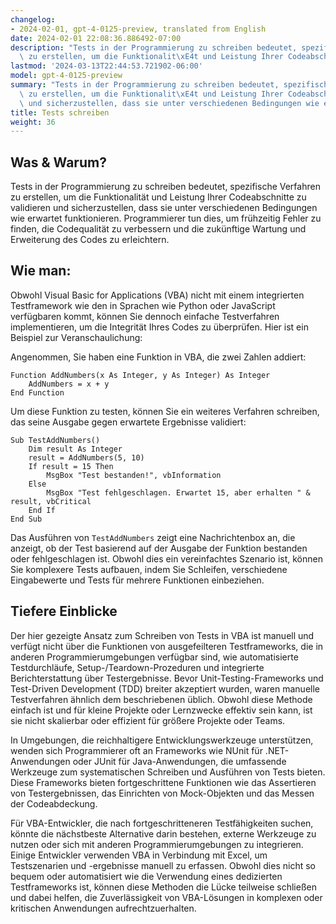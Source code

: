```yaml
---
changelog:
- 2024-02-01, gpt-4-0125-preview, translated from English
date: 2024-02-01 22:08:36.886492-07:00
description: "Tests in der Programmierung zu schreiben bedeutet, spezifische Verfahren\
  \ zu erstellen, um die Funktionalit\xE4t und Leistung Ihrer Codeabschnitte zu\u2026"
lastmod: '2024-03-13T22:44:53.721902-06:00'
model: gpt-4-0125-preview
summary: "Tests in der Programmierung zu schreiben bedeutet, spezifische Verfahren\
  \ zu erstellen, um die Funktionalit\xE4t und Leistung Ihrer Codeabschnitte zu validieren\
  \ und sicherzustellen, dass sie unter verschiedenen Bedingungen wie erwartet funktionieren."
title: Tests schreiben
weight: 36
---
```


## Was & Warum?

Tests in der Programmierung zu schreiben bedeutet, spezifische Verfahren zu erstellen, um die Funktionalität und Leistung Ihrer Codeabschnitte zu validieren und sicherzustellen, dass sie unter verschiedenen Bedingungen wie erwartet funktionieren. Programmierer tun dies, um frühzeitig Fehler zu finden, die Codequalität zu verbessern und die zukünftige Wartung und Erweiterung des Codes zu erleichtern.

## Wie man:

Obwohl Visual Basic for Applications (VBA) nicht mit einem integrierten Testframework wie den in Sprachen wie Python oder JavaScript verfügbaren kommt, können Sie dennoch einfache Testverfahren implementieren, um die Integrität Ihres Codes zu überprüfen. Hier ist ein Beispiel zur Veranschaulichung:

Angenommen, Sie haben eine Funktion in VBA, die zwei Zahlen addiert:

```basic
Function AddNumbers(x As Integer, y As Integer) As Integer
    AddNumbers = x + y
End Function
```

Um diese Funktion zu testen, können Sie ein weiteres Verfahren schreiben, das seine Ausgabe gegen erwartete Ergebnisse validiert:

```basic
Sub TestAddNumbers()
    Dim result As Integer
    result = AddNumbers(5, 10)
    If result = 15 Then
        MsgBox "Test bestanden!", vbInformation
    Else
        MsgBox "Test fehlgeschlagen. Erwartet 15, aber erhalten " & result, vbCritical
    End If
End Sub
```

Das Ausführen von `TestAddNumbers` zeigt eine Nachrichtenbox an, die anzeigt, ob der Test basierend auf der Ausgabe der Funktion bestanden oder fehlgeschlagen ist. Obwohl dies ein vereinfachtes Szenario ist, können Sie komplexere Tests aufbauen, indem Sie Schleifen, verschiedene Eingabewerte und Tests für mehrere Funktionen einbeziehen.

## Tiefere Einblicke

Der hier gezeigte Ansatz zum Schreiben von Tests in VBA ist manuell und verfügt nicht über die Funktionen von ausgefeilteren Testframeworks, die in anderen Programmierumgebungen verfügbar sind, wie automatisierte Testdurchläufe, Setup-/Teardown-Prozeduren und integrierte Berichterstattung über Testergebnisse. Bevor Unit-Testing-Frameworks und Test-Driven Development (TDD) breiter akzeptiert wurden, waren manuelle Testverfahren ähnlich dem beschriebenen üblich. Obwohl diese Methode einfach ist und für kleine Projekte oder Lernzwecke effektiv sein kann, ist sie nicht skalierbar oder effizient für größere Projekte oder Teams.

In Umgebungen, die reichhaltigere Entwicklungswerkzeuge unterstützen, wenden sich Programmierer oft an Frameworks wie NUnit für .NET-Anwendungen oder JUnit für Java-Anwendungen, die umfassende Werkzeuge zum systematischen Schreiben und Ausführen von Tests bieten. Diese Frameworks bieten fortgeschrittene Funktionen wie das Assertieren von Testergebnissen, das Einrichten von Mock-Objekten und das Messen der Codeabdeckung.

Für VBA-Entwickler, die nach fortgeschritteneren Testfähigkeiten suchen, könnte die nächstbeste Alternative darin bestehen, externe Werkzeuge zu nutzen oder sich mit anderen Programmierumgebungen zu integrieren. Einige Entwickler verwenden VBA in Verbindung mit Excel, um Testszenarien und -ergebnisse manuell zu erfassen. Obwohl dies nicht so bequem oder automatisiert wie die Verwendung eines dedizierten Testframeworks ist, können diese Methoden die Lücke teilweise schließen und dabei helfen, die Zuverlässigkeit von VBA-Lösungen in komplexen oder kritischen Anwendungen aufrechtzuerhalten.

